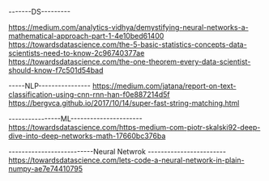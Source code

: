 -------DS---------



https://medium.com/analytics-vidhya/demystifying-neural-networks-a-mathematical-approach-part-1-4e10bed61400
https://towardsdatascience.com/the-5-basic-statistics-concepts-data-scientists-need-to-know-2c96740377ae
https://towardsdatascience.com/the-one-theorem-every-data-scientist-should-know-f7c501d54bad



-----NLP----------------
https://medium.com/jatana/report-on-text-classification-using-cnn-rnn-han-f0e887214d5f
https://bergvca.github.io/2017/10/14/super-fast-string-matching.html

----------------ML----------------------
https://towardsdatascience.com/https-medium-com-piotr-skalski92-deep-dive-into-deep-networks-math-17660bc376ba



--------------------------Neural Netwrok ------------------------
https://towardsdatascience.com/lets-code-a-neural-network-in-plain-numpy-ae7e74410795
